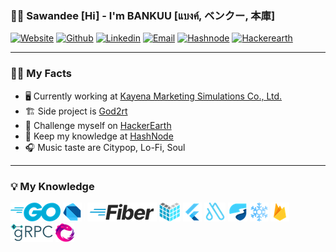 ### 🙏🏽 Sawandee [Hi] - I'm BANKUU [แบงค์, ベンクー, 本庫]

[![Website](https://img.shields.io/badge/-Website-348422?style=flat-square&amp;labelColor=348422&amp;logoColor=white&amp;logo=googlechrome)](https://bankuu.info) [![Github](https://img.shields.io/badge/-Github-171515?style=flat-square&amp;labelColor=171515&amp;logoColor=white&amp;logo=github)](https://github.com/bankuu) [![Linkedin](https://img.shields.io/badge/-Linkedin-0072b1?style=flat-square&amp;labelColor=0072b1&amp;logoColor=white&amp;logo=linkedin)](https://www.linkedin.com/in/bankuu) [![Email](https://img.shields.io/badge/-Email-720e9e?style=flat-square&amp;labelColor=720e9e&amp;logoColor=white&amp;logo=yahoo)](mailto:ban.kuu@yahoo.com) [![Hashnode](https://img.shields.io/badge/-Hashnode-3662E3?style=flat-square&amp;labelColor=3662E3&amp;logoColor=white&amp;logo=hashnode)](https://blog.god2rt.com) [![Hackerearth](https://img.shields.io/badge/-Hackerearth-333752?style=flat-square&amp;labelColor=333752&amp;logoColor=white&amp;logo=hackerearth)](https://www.hackerearth.com/@bankuu)

---

### 🙋🏽 My Facts

- 🖥️ Currently working at [Kayena Marketing Simulations Co., Ltd.](https://kayena-simulations.io)
- 🏗️ Side project is [God2rt](https://god2rt.com)
- 🗻 Challenge myself on [HackerEarth](https://www.hackerearth.com/@bankuu)
- 📑 Keep my knowledge at [HashNode](https://blog.god2rt.com)
- 🎧 Music taste are Citypop, Lo-Fi, Soul

---

### 💡 My Knowledge

<img src="packages/bankuu-info-resource/image/skill-golang.png"/> <img src="packages/bankuu-info-resource/image/skill-dart.png"/> <img src="packages/bankuu-info-resource/image/skill-other.png"/> <img src="packages/bankuu-info-resource/image/skill-gofiber.png"/> <img src="packages/bankuu-info-resource/image/skill-echo.png"/> <img src="packages/bankuu-info-resource/image/skill-flutter.png"/> <img src="packages/bankuu-info-resource/image/skill-autoroute.png"/> <img src="packages/bankuu-info-resource/image/skill-riverpod.png"/> <img src="packages/bankuu-info-resource/image/skill-freezed.png"/> <img src="packages/bankuu-info-resource/image/skill-firebase.png"/> <img src="packages/bankuu-info-resource/image/skill-grpc.png"/> <img src="packages/bankuu-info-resource/image/skill-reactivex.png"/>
